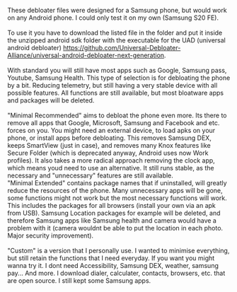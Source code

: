 These debloater files were designed for a Samsung phone, but would work on any Android phone. I could only test it on my own (Samsung S20 FE).
\
\
To use it you have to download the listed file in the folder and put it inside the unzipped android sdk folder with the executable for the UAD (universal android debloater) https://github.com/Universal-Debloater-Alliance/universal-android-debloater-next-generation.
\
\
With standard you will still have most apps such as Google, Samsung pass, Youtube, Samsung Health. This type of selection is for debloating the phone by a bit. Reducing telemetry, but still having a very stable device with all possible features. All functions are still available, but most bloatware apps and packages will be deleted.
\
\
"Minimal Recommended" aims to debloat the phone even more. Its there to remove all apps that Google, Microsoft, Samsung and Facebook and etc. forces on you. You might need an external device, to load apks on your phone, or install apps before debloating. This removes Samsung DEX, keeps SmartView (just in case), and removes many Knox features like Secure Folder (which is deprecated anyway, Android uses now Work profiles). It also takes a more radical approach removing the clock app, which means youd need to use an alternative. It still runs stable, as the necessary and "unnecessary" features are still available.
\
"Minimal Extended" contains package names that if uninstalled, will greatly reduce the resources of the phone. Many unnecessary apps will be gone, some functions might not work but the most necessary functions will work. This includes the packages for all browsers (install your own via an apk from USB). Samsung Location packages for example will be deleted, and therefore Samsung apps like Samsung health and camera would have a problem with it (camera wouldnt be able to put the location in each photo. Major security improvement). 
\
\
"Custom" is a version that I personally use. I wanted to minimise everything, but still retain the functions that I need everyday. If you want you might wanna try it. I dont need Accessibility, Samsung DEX, weather, samsung pay... And more. I download dialer, calculater, contacts, browsers, etc. that are open source. I still kept some Samsung apps.
